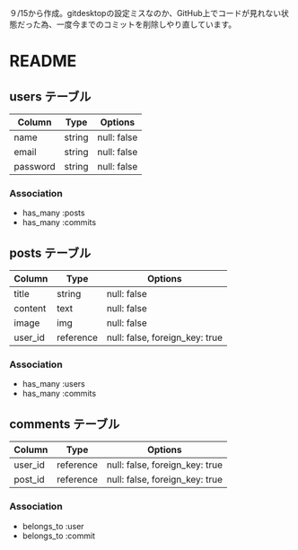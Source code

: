 ９/15から作成。gitdesktopの設定ミスなのか、GitHub上でコードが見れない状態だった為、一度今までのコミットを削除しやり直しています。

# README

## users テーブル

| Column   | Type   | Options     |
| -------- | ------ | ----------- |
| name     | string | null: false |
| email    | string | null: false |
| password | string | null: false |

### Association

- has_many :posts
- has_many :commits

## posts テーブル

| Column   | Type      | Options                        |
| -------- | ----------| -------------------------------|
| title    | string    | null: false                    |
| content  | text      | null: false                    |
| image    | img       | null: false                    |
| user_id  | reference | null: false, foreign_key: true |

### Association

- has_many :users
- has_many :commits

## comments テーブル

| Column   | Type      | Options                        |
| -------- | ----------| -------------------------------|
| user_id  | reference | null: false, foreign_key: true |
| post_id  | reference | null: false, foreign_key: true |

### Association

- belongs_to :user
- belongs_to :commit
